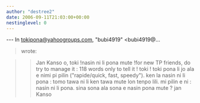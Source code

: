 ```yaml
---
author: "destree2"
date: 2006-09-11T21:03:00+00:00
nestinglevel: 0
---
```

\---
 In [tokipona@yahoogroups.com](mailto://tokipona@yahoogroups.com), "bubi4919" <bubi4919@...
> wrote:

>>Jan Kanso o, toki !nasin ni li pona mute !for new TP friends, do try to manage it : 118 words only to tell it ! toki !
>> toki pona li jo ala e nimi pi pilin ("rapide/quick, fast, speedy").
> ken la nasin ni li pona :
>> tomo tawa ni li ken tawa mute lon tenpo lili.
>> mi pilin e ni : nasin ni li pona.
> sina sona ala sona e nasin pona mute ?
>> jan Kanso
>
